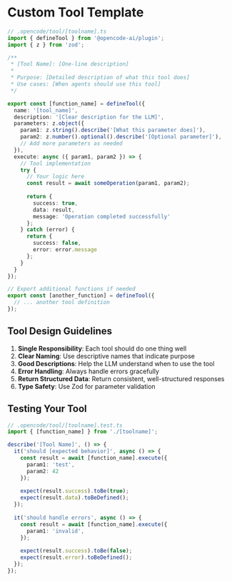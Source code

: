 # Custom Tool Template

```typescript
// .opencode/tool/[toolname].ts
import { defineTool } from '@opencode-ai/plugin';
import { z } from 'zod';

/**
 * [Tool Name]: [One-line description]
 * 
 * Purpose: [Detailed description of what this tool does]
 * Use cases: [When agents should use this tool]
 */

export const [function_name] = defineTool({
  name: '[tool_name]',
  description: '[Clear description for the LLM]',
  parameters: z.object({
    param1: z.string().describe('[What this parameter does]'),
    param2: z.number().optional().describe('[Optional parameter]'),
    // Add more parameters as needed
  }),
  execute: async ({ param1, param2 }) => {
    // Tool implementation
    try {
      // Your logic here
      const result = await someOperation(param1, param2);
      
      return {
        success: true,
        data: result,
        message: 'Operation completed successfully'
      };
    } catch (error) {
      return {
        success: false,
        error: error.message
      };
    }
  }
});

// Export additional functions if needed
export const [another_function] = defineTool({
  // ... another tool definition
});
```

## Tool Design Guidelines

1. **Single Responsibility**: Each tool should do one thing well
2. **Clear Naming**: Use descriptive names that indicate purpose
3. **Good Descriptions**: Help the LLM understand when to use the tool
4. **Error Handling**: Always handle errors gracefully
5. **Return Structured Data**: Return consistent, well-structured responses
6. **Type Safety**: Use Zod for parameter validation

## Testing Your Tool

```typescript
// .opencode/tool/[toolname].test.ts
import { [function_name] } from './[toolname]';

describe('[Tool Name]', () => {
  it('should [expected behavior]', async () => {
    const result = await [function_name].execute({
      param1: 'test',
      param2: 42
    });
    
    expect(result.success).toBe(true);
    expect(result.data).toBeDefined();
  });
  
  it('should handle errors', async () => {
    const result = await [function_name].execute({
      param1: 'invalid',
    });
    
    expect(result.success).toBe(false);
    expect(result.error).toBeDefined();
  });
});
```
